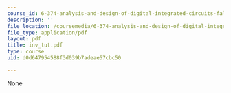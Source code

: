```yaml
---
course_id: 6-374-analysis-and-design-of-digital-integrated-circuits-fall-2003
description: ''
file_location: /coursemedia/6-374-analysis-and-design-of-digital-integrated-circuits-fall-2003/d0d647954588f3d039b7adeae57cbc50_inv_tut.pdf
file_type: application/pdf
layout: pdf
title: inv_tut.pdf
type: course
uid: d0d647954588f3d039b7adeae57cbc50

---
```

None